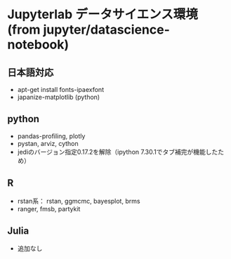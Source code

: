# Jupyterlab データサイエンス環境 (from jupyter/datascience-notebook)  

## 日本語対応
- apt-get install fonts-ipaexfont
- japanize-matplotlib (python)  

## python
- pandas-profiling, plotly  
- pystan, arviz, cython    
- jediのバージョン指定0.17.2を解除（ipython 7.30.1でタブ補完が機能したため）

## R
- rstan系： rstan, ggmcmc, bayesplot, brms  
- ranger, fmsb, partykit

## Julia
- 追加なし
